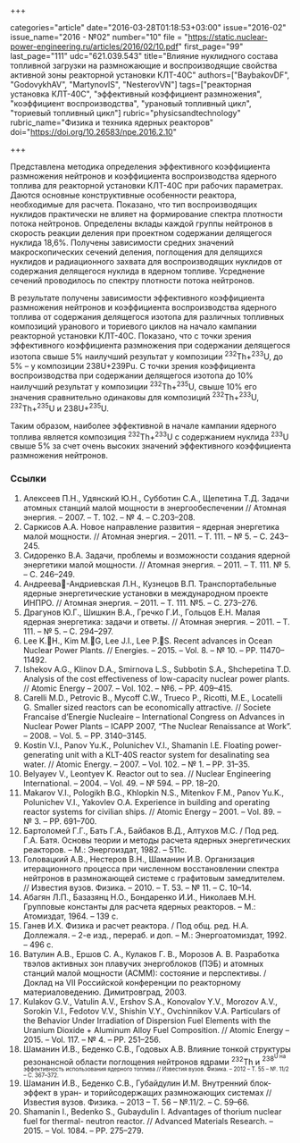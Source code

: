 +++

categories="article"
date="2016-03-28T01:18:53+03:00"
issue="2016-02"
issue_name="2016 - №02"
number="10"
file = "https://static.nuclear-power-engineering.ru/articles/2016/02/10.pdf"
first_page="99"
last_page="111"
udc="621.039.543"
title="Влияние нуклидного состава топливной загрузки на размножающие и воспроизводящие свойства активной зоны реакторной установки КЛТ-40С"
authors=["BaybakovDF", "GodovykhAV", "MartynovIS", "NesterovVN"]
tags=["реакторная установка КЛТ-40С", "эффективный коэффициент размножения", "коэффициент воспроизводства", "урановый топливный цикл", "ториевый топливный цикл"]
rubric="physicsandtechnology"
rubric_name="Физика и техника ядерных реакторов"
doi="https://doi.org/10.26583/npe.2016.2.10"

+++

Представлена методика определения эффективного коэффициента размножения нейтронов и коэффициента воспроизводства ядерного топлива для реакторной установки КЛТ-40С при рабочих параметрах. 
Даются основные конструктивные особенности реактора, необходимые для расчета. 
Показано, что тип воспроизводящих нуклидов практически не влияет на формирование спектра плотности потока нейтронов. 
Определены вклады каждой группы нейтронов в скорость реакции деления при проектном содержании делящегося нуклида 18,6%. 
Получены зависимости средних значений макроскопических сечений деления, поглощения для делящихся нуклидов и радиационного захвата для воспроизводящих нуклидов от содержания делящегося нуклида в ядерном топливе. 
Усреднение сечений проводилось по спектру плотности потока нейтронов.

В результате получены зависимости эффективного коэффициента размножения нейтронов и коэффициента воспроизводства ядерного топлива от содержания делящегося изотопа для различных топливных композиций уранового и ториевого циклов на начало кампании реакторной установки КЛТ-40С. 
Показано, что с точки зрения эффективного коэффициента размножения при содержании делящегося изотопа свыше 5% наилучший результат у композиции <sup>232</sup>Th+<sup>233</sup>U, до 5% – у композиции 238U+239Pu. 
С точки зрения коэффициента воспроизводства при содержании делящегося изотопа до 10% наилучший результат у композиции <sup>232</sup>Th+<sup>235</sup>U, свыше 10% его значения сравнительно одинаковы для композиций <sup>232</sup>Th+<sup>233</sup>U, <sup>232</sup>Th+<sup>235</sup>U и 238U+<sup>235</sup>U.

Таким образом, наиболее эффективной в начале кампании ядерного топлива является композиция <sup>232</sup>Th+<sup>233</sup>U с содержанием нуклида <sup>233</sup>U свыше 5% за счет очень высоких значений эффективного коэффициента размножения нейтронов.

### Ссылки

1. Алексеев П.Н.‚ Удянский Ю.Н., Субботин С.А., Щепетина Т.Д. Задачи атомных станций малой мощности в энергообеспечении // Атомная энергия. – 2007. – Т. 102. – № 4. – С.203–208.
2. Саркисов А.А. Новое направление развития – ядерная энергетика малой мощности. // Атомная энергия. – 2011. – Т. 111. – № 5. – С. 243–245.
3. Сидоренко В.А. Задачи, проблемы и возможности создания ядерной энергетики малой мощности. // Атомная энергия. – 2011. – Т. 111. № 5. – С. 246–249.
4. Андреева-Андриевская Л.Н., Кузнецов В.П. Транспортабельные ядерные энергетические установки в международном проекте ИНПРО. // Атомная энергия. – 2011. – Т. 111. №5. – С. 273–276.
5. Драгунов Ю.Г.‚ Шишкин В.А., Гречко Г.И., Гольцов Е.Н. Малая ядерная энергетика: задачи и ответы. // Атомная энергия. – 2011. – Т. 111. – № 5. – С. 294–297.
6. Lee K.H., Kim M.G, Lee J.I., Lee P.S. Recent advances in Ocean Nuclear Power Plants. // Energies. – 2015. – Vol. 8. – № 10. – PP. 11470–11492.
7. Ishekov A.G., Klinov D.A., Smirnova L.S., Subbotin S.A., Shchepetina T.D. Analysis of the cost effectiveness of low-capacity nuclear power plants. // Atomic Energy – 2007. – Vol. 102. – №6. – PP. 409–415.
8. Carelli M.D., Petrovic B., Mycoff C.W., Trueco P., Ricotti, M.E., Locatelli G. Smaller sized reactors can be economically attractive. // Societe Francaise d’Energie Nucleaire – International Congress on Advances in Nuclear Power Plants – ICAPP 2007, “The Nuclear Renaissance at Work”. – 2008. – Vol. 5. – PP. 3140–3145.
9. Kostin V.I., Panov Yu.K., Polunichev V.I., Shamanin I.E. Floating power-generating unit with a KLT-40S reactor system for desalinating sea water. // Atomic Energy. – 2007. – Vol. 102. – № 1. – PP. 31–35.
10. Belyayev V., Leontyev K. Reactor out to sea. // Nuclear Engineering International. – 2004. – Vol. 49. – № 594. – PP. 18–20.
11. Makarov V.I., Pologikh B.G., Khlopkin N.S., Mitenkov F.M., Panov Yu.K., Polunichev V.I., Yakovlev O.A. Experience in building and operating reactor systems for civilian ships. // Atomic Energy – 2001. – Vol. 89. – № 3. – PP. 691–700.
12. Бартоломей Г.Г., Бать Г.А., Байбаков В.Д., Алтухов М.С. / Под ред. Г.А. Батя. Основы теории и методы расчета ядерных энергетических реакторов. – М.: Энергоиздат, 1982. – 511с.
13. Головацкий А.В., Нестеров В.Н., Шаманин И.В. Организация итерационного процесса при численном восстановлении спектра нейтронов в размножающей системе с графитовым замедлителем. // Известия вузов. Физика. – 2010. – Т. 53. – № 11. – С. 10–14.
14. Абагян Л.П., Базазянц Н.О., Бондаренко И.И., Николаев М.Н. Групповые константы для расчета ядерных реакторов. – М.: Атомиздат, 1964. – 139 с.
15. Ганев И.Х. Физика и расчет реактора. / Под общ. ред. Н.А. Доллежаля. – 2-е изд., перераб. и доп. – М.: Энергоатомиздат, 1992. – 496 с.
16. Ватулин А.В., Ершов С. А., Кулаков Г. В., Морозов А. В. Разработка твэлов активных зон плавучих энергоблоков (ПЭБ) и атомных станций малой мощности (АСММ): состояние и перспективы. / Доклад на VII Российской конференции по реакторному материаловедению. Димитровград, 2003.
17. Kulakov G.V., Vatulin A.V., Ershov S.A., Konovalov Y.V., Morozov A.V., Sorokin V.I., Fedotov V.V., Shishin V.Y., Ovchinnikov V.A. Particulars of the Behavior Under Irradiation of Dispersion Fuel Elements with the Uranium Dioxide + Aluminum Alloy Fuel Composition. // Atomic Energy – 2015. – Vol. 117. – № 4. – PP. 251–256.
18. Шаманин И.В., Беденко С.В., Годовых А.В. Влияние тонкой структуры резонансной области поглощения нейтронов ядрами <sup>232</sup>Th и <sup>238<sup>U на эффективность использования ядерного топлива // Известия вузов. Физика. – 2012 – Т. 55 – №. 11/2 – C. 367–372.
19. Шаманин И.В., Беденко С.В., Губайдулин И.М. Внутренний блок-эффект в уран- и торийсодержащих размножающих системах // Известия вузов. Физика. – 2013 – Т. 56 – №.11/2. – C. 59–66.
20. Shamanin I., Bedenko S., Gubaydulin I. Advantages of thorium nuclear fuel for thermal- neutron reactor. // Advanced Materials Research. – 2015. – Vol. 1084. – PP. 275–279.